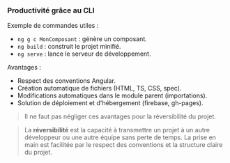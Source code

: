 ### Productivité grâce au CLI

Exemple de commandes utiles :
- `ng g c MonComposant` : génère un composant.
- `ng build` : construit le projet minifié.
- `ng serve` : lance le serveur de développement.

Avantages :
- Respect des conventions Angular.
- Création automatique de fichiers (HTML, TS, CSS, spec).
- Modifications automatiques dans le module parent (importations).
- Solution de déploiement et d'hébergement (firebase, gh-pages).

> Il ne faut pas négliger ces avantages pour la réversibilité du projet.

> La **réversibilité** est la capacité à transmettre un projet à un autre développeur ou une autre équipe sans perte de temps.
> La prise en main est facilitée par le respect des conventions et la structure claire du projet.
